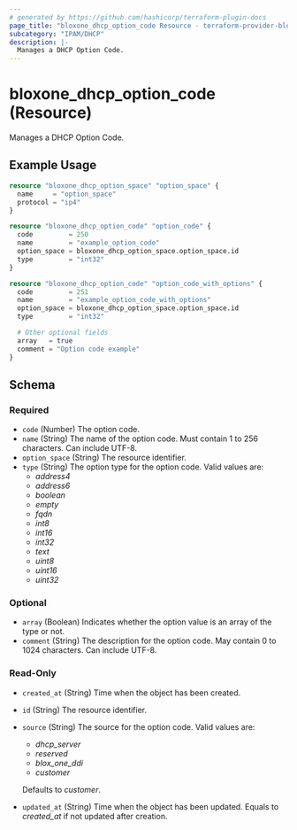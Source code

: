 ```yaml
---
# generated by https://github.com/hashicorp/terraform-plugin-docs
page_title: "bloxone_dhcp_option_code Resource - terraform-provider-bloxone"
subcategory: "IPAM/DHCP"
description: |-
  Manages a DHCP Option Code.
---
```


# bloxone_dhcp_option_code (Resource)

Manages a DHCP Option Code.

## Example Usage

```terraform
resource "bloxone_dhcp_option_space" "option_space" {
  name     = "option_space"
  protocol = "ip4"
}

resource "bloxone_dhcp_option_code" "option_code" {
  code         = 250
  name         = "example_option_code"
  option_space = bloxone_dhcp_option_space.option_space.id
  type         = "int32"
}

resource "bloxone_dhcp_option_code" "option_code_with_options" {
  code         = 251
  name         = "example_option_code_with_options"
  option_space = bloxone_dhcp_option_space.option_space.id
  type         = "int32"

  # Other optional fields
  array   = true
  comment = "Option code example"
}
```

<!-- schema generated by tfplugindocs -->
## Schema

### Required

- `code` (Number) The option code.
- `name` (String) The name of the option code. Must contain 1 to 256 characters. Can include UTF-8.
- `option_space` (String) The resource identifier.
- `type` (String) The option type for the option code. Valid values are:
  * _address4_
  * _address6_
  * _boolean_
  * _empty_
  * _fqdn_
  * _int8_
  * _int16_
  * _int32_
  * _text_
  * _uint8_
  * _uint16_
  * _uint32_

### Optional

- `array` (Boolean) Indicates whether the option value is an array of the type or not.
- `comment` (String) The description for the option code. May contain 0 to 1024 characters. Can include UTF-8.

### Read-Only

- `created_at` (String) Time when the object has been created.
- `id` (String) The resource identifier.
- `source` (String) The source for the option code. Valid values are:
  * _dhcp_server_
  * _reserved_
  * _blox_one_ddi_
  * _customer_

  Defaults to _customer_.
- `updated_at` (String) Time when the object has been updated. Equals to _created_at_ if not updated after creation.
